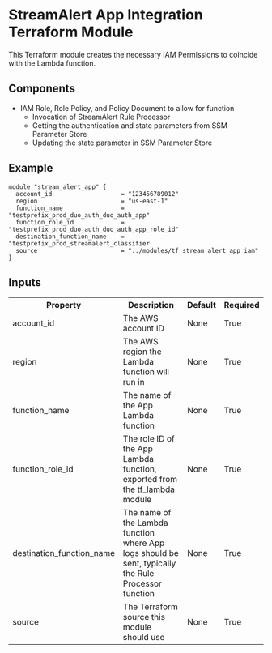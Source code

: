 # StreamAlert App Integration Terraform Module
This Terraform module creates the necessary IAM Permissions to coincide with the Lambda function.

## Components
* IAM Role, Role Policy, and Policy Document to allow for function
  * Invocation of StreamAlert Rule Processor
  * Getting the authentication and state parameters from SSM Parameter Store
  * Updating the state parameter in SSM Parameter Store

## Example
```hcl
module "stream_alert_app" {
  account_id                   = "123456789012"
  region                       = "us-east-1"
  function_name                = "testprefix_prod_duo_auth_duo_auth_app"
  function_role_id             = "testprefix_prod_duo_auth_duo_auth_app_role_id"
  destination_function_name    = "testprefix_prod_streamalert_classifier
  source                       = "../modules/tf_stream_alert_app_iam"
}
```

## Inputs
<table>
  <tr>
    <th>Property</th>
    <th>Description</th>
    <th>Default</th>
    <th>Required</th>
  </tr>
  <tr>
    <td>account_id</td>
    <td>The AWS account ID</td>
    <td>None</td>
    <td>True</td>
  </tr>
  <tr>
    <td>region</td>
    <td>The AWS region the Lambda function will run in</td>
    <td>None</td>
    <td>True</td>
  </tr>
  <tr>
    <td>function_name</td>
    <td>The name of the App Lambda function</td>
    <td>None</td>
    <td>True</td>
  </tr>
  <tr>
    <td>function_role_id</td>
    <td>The role ID of the App Lambda function, exported from the tf_lambda module</td>
    <td>None</td>
    <td>True</td>
  </tr>
  <tr>
    <td>destination_function_name</td>
    <td>The name of the Lambda function where App logs should be sent, typically the Rule Processor function</td>
    <td>None</td>
    <td>True</td>
  </tr>
  <tr>
    <td>source</td>
    <td>The Terraform source this module should use</td>
    <td>None</td>
    <td>True</td>
  </tr>
</table>
